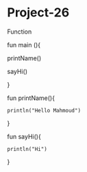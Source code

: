 # Project-26
Function

fun main (){

   printName()
   
   sayHi()

}

fun printName(){

    println("Hello Mahmoud")
}

fun sayHi(){

    println("Hi")
}

